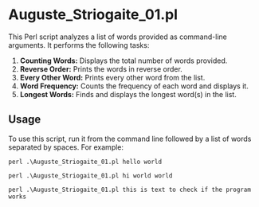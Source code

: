 # Auguste_Striogaite_01.pl

This Perl script analyzes a list of words provided as command-line arguments. It performs the following tasks:

1. **Counting Words:** Displays the total number of words provided.
2. **Reverse Order:** Prints the words in reverse order.
3. **Every Other Word:** Prints every other word from the list.
4. **Word Frequency:** Counts the frequency of each word and displays it.
5. **Longest Words:** Finds and displays the longest word(s) in the list.

## Usage

To use this script, run it from the command line followed by a list of words separated by spaces. For example:

```perl .\Auguste_Striogaite_01.pl hello world ```

```perl .\Auguste_Striogaite_01.pl hi world world```

```perl .\Auguste_Striogaite_01.pl this is text to check if the program works```

